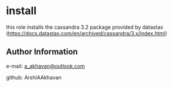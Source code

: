 install
=========

this role installs the cassandra 3.2 package provided by datastax 
(https://docs.datastax.com/en/archived/cassandra/3.x/index.html)

Author Information
------------------

e-mail: a_akhavan@outlook.com

github: ArshiAAkhavan
